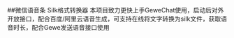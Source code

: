 ##微信语音条 Silk格式转换器
本项目致力更快上手GeweChat使用，启动后对外开放接口，配合百度/阿里云语音生成，可支持在线将文字转换为silk文件，获取语音时长，配合Gewe发送语音接口使用
